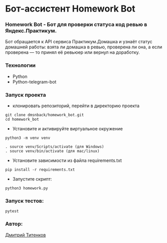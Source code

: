 # Бот-ассистент Homework Bot

### Homework Bot - Бот для проверки статуса код ревью в Яндекс.Практикум.

Бот обращается к API сервиса Практикум.Домашка и узнаёт статус домашней работы: взята ли домашка в ревью, проверена ли она, а если проверена — то принял её ревьюер или вернул на доработку.

### Технологии
- Python
- Python-telegram-bot
	

### Запуск проекта
- клонировать репозиторий, перейти в директорию проекта
```
git clone dmsnback/homework_bot.git
cd homework_bot
```
- Установите и активируйте виртуальное окружение
```
python3 -m venv venv

. source venv/Scripts/activate (для Windows)
. source venv/bin/activate (для mac/linux)
```
- Установите зависимости из файла requirements.txt
```
pip install -r requirements.txt
``` 
- Запустите скрипт:
```
python3 homework.py
```

###  Запуск тестов:
```
pytest
```

### Автор:
<a href = "https://github.com/dmsnback"> Дмитрий Титенков</a> 